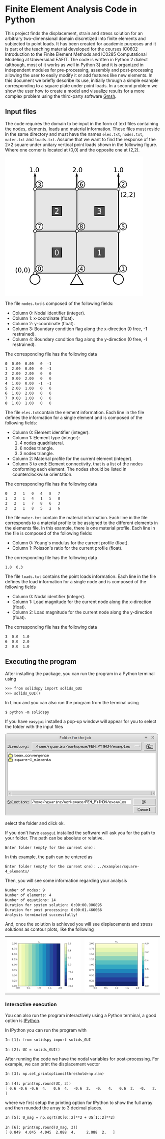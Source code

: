 # Finite Element Analysis Code in Python

This project finds the displacement, strain and stress solution for an
arbitrary two-dimensional domain discretized into finite elements and
subjected to point loads. It has been  created for academic purposes
and it is part of the teaching material developed for the courses
IC0602 Introduction to the Finite Element Methods and
IC0285 Computational Modeling at Universidad EAFIT. The code is
written in Python 2 dialect (although, most of it works as well
in Python 3) and it is organized in independent modules for
pre-processing, assembly and post-processing allowing the user to
easily modify it or add features like new elements. In this document
we briefly describe its use, initially through a simple example
corresponding to a square plate under point loads. In a second problem
we show the user how to create a model and visualize results for a
more complex problem using the third-party software [Gmsh](http://gmsh.info/).

## Input files
The code requires the domain to be input in the form of text files
containing the nodes, elements, loads and material information.
These files must reside in the same directory and must have the
names ``eles.txt``, ``nodes.txt``, ``mater.txt`` and ``loads.txt``.
Assume that we want to find the response of the 2×2 square
under unitary vertical point loads shown in the following figure.
Where one corner is located at (0,0) and the opposite one at (2,2).


![4-element solid under point loads.](img/square-4_elements.png)

The file ``nodes.txt``is composed of the following fields:

- Column 0: Nodal identifier (integer).
- Column 1: x-coordinate (float).
- Column 2: y-coordinate (float).
- Column 3: Boundary condition flag along the x-direction
    (0 free, -1 restrained).
- Column 4: Boundary condition flag along the y-direction
    (0 free, -1 restrained).

The corresponding file has the following data

    0  0.00  0.00   0  -1
    1  2.00  0.00   0  -1
    2  2.00  2.00   0   0
    3  0.00  2.00   0   0
    4  1.00  0.00  -1  -1
    5  2.00  1.00   0   0
    6  1.00  2.00   0   0
    7  0.00  1.00   0   0
    8  1.00  1.00   0   0

The file ``eles.txt``contain the element information. Each line in the file
defines the information for a single element and is composed of the
following fields:

- Column 0: Element identifier (integer).
- Column 1: Element type (integer):
  1. 4 nodes quadrilateral.
  2. 6 nodes triangle.
  3. 3 nodes triangle.
- Column 2: Material profile for the current element (integer).
- Column 3 to end: Element connectivity, that is a list of the nodes
conforming each element. The nodes should be listed in counterclockwise
orientation.

The corresponding file has the following data

    0   2   1   0   4   8   7
    1   2   1   4   1   5   8
    2   2   1   7   8   6   3
    3   2   1   8   5   2   6

The file `mater.txt` contain the material information. Each line in the
file corresponds to a material profile to be assigned to the different
elements in the elements file. In this example, there is one material
profile. Each line in the file is composed of the following fields:

- Column 0: Young's modulus for the current profile (float).
- Column 1: Poisson's ratio for the current profile (float).

The corresponding file has the following data

    1.0  0.3

The file `loads.txt` contains the point loads information. Each line
in the file defines the load information for a single node and is
composed of the following fields

- Column 0: Nodal identifier (integer).
- Column 1: Load magnitude for the current node along the x-direction (float).
- Column 2: Load magnitude for the current node along the y-direction (float).

The corresponding file has the following data

    3  0.0  1.0
    6  0.0  2.0
    2  0.0  1.0


## Executing the program
After installing the package, you can run the program in a Python
terminal using

    >>> from solidspy import solids_GUI
    >>> solids_GUI()

In Linux and you can also run the program from the terminal using

    $ python -m solidspy

If you have `easygui` installed a pop-up window will appear for you
to select the folder with the input files

![Folder selection window.](img/Folder_selection.png)

select the folder and click ok.

If you don't have `easygui` installed the software will ask you
for the path to your folder. The path can be absolute or relative.

    Enter folder (empty for the current one):

In this example, the path can be entered as

    Enter folder (empty for the current one): ../examples/square-4_elements/

Then, you will see some information regarding your analysis


    Number of nodes: 9
    Number of elements: 4
    Number of equations: 14
    Duration for system solution: 0:00:00.006895
    Duration for post processing: 0:00:01.466066
    Analysis terminated successfully!

And, once the solution is achieved you will see displacements and
stress solutions as contour plots, like the following

<table>
    <tr>
    <td>
    <img src="img/square-4_elements-horizontal_disp.png"></img>
    </td>
    <td>
    <img src="img/square-4_elements-vertical_disp.png"></img>
    </td>
    </tr>
</table>

### Interactive execution
You can also run the program interactively using a Python terminal,
a good option is [IPython](http://ipython.org/).

In IPython you can run the program with

    In [1]: from solidspy import solids_GUI

    In [2]: UC = solids_GUI()

After running the code we have the nodal variables for post-processing.
For example, we can print the displacement vector

    In [3]: np.set_printoptions(threshold=np.nan)

    In [4]: print(np.round(UC, 3))
    [ 0.6 -0.6 -0.6  4.   0.6  4.  -0.6  2.  -0.   4.   0.6  2.  -0.   2. ]

where we first setup the printing option for IPython to show the full
array and then rounded the array to 3 decimal places.

    In [5]: U_mag = np.sqrt(UC[0::2]**2 + UG[1::2]**2)

    In [6]: print(np.round(U_mag, 3))
    [ 0.849  4.045  4.045  2.088  4.     2.088  2.   ]
